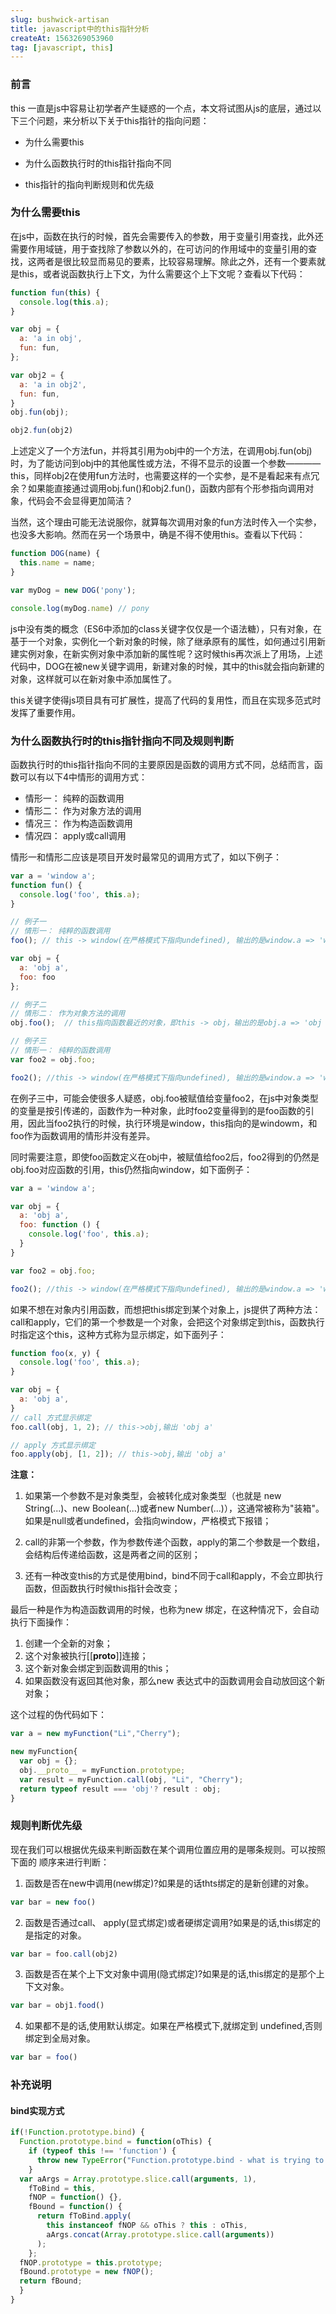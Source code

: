 ```yaml
---
slug: bushwick-artisan
title: javascript中的this指针分析
createAt: 1563269053960
tag: [javascript, this]
---
```


### 前言

this 一直是js中容易让初学者产生疑惑的一个点，本文将试图从js的底层，通过以下三个问题，来分析以下关于this指针的指向问题：

- 为什么需要this

- 为什么函数执行时的this指针指向不同

- this指针的指向判断规则和优先级

### 为什么需要this

在js中，函数在执行的时候，首先会需要传入的参数，用于变量引用查找，此外还需要作用域链，用于查找除了参数以外的，在可访问的作用域中的变量引用的查找，这两者是很比较显而易见的要素，比较容易理解。除此之外，还有一个要素就是this，或者说函数执行上下文，为什么需要这个上下文呢？查看以下代码：


```js
function fun(this) {
  console.log(this.a);
}

var obj = {
  a: 'a in obj',
  fun: fun,
};

var obj2 = {
  a: 'a in obj2',
  fun: fun,
}
obj.fun(obj);

obj2.fun(obj2)
```

上述定义了一个方法fun，并将其引用为obj中的一个方法，在调用obj.fun(obj)时，为了能访问到obj中的其他属性或方法，不得不显示的设置一个参数————this，同样obj2在使用fun方法时，也需要这样的一个实参，是不是看起来有点冗余？如果能直接通过调用obj.fun()和obj2.fun()，函数内部有个形参指向调用对象，代码会不会显得更加简洁？

当然，这个理由可能无法说服你，就算每次调用对象的fun方法时传入一个实参，也没多大影响。然而在另一个场景中，确是不得不使用this。查看以下代码：

```js
function DOG(name) {
  this.name = name;
}

var myDog = new DOG('pony');

console.log(myDog.name) // pony
```

js中没有类的概念（ES6中添加的class关键字仅仅是一个语法糖），只有对象，在基于一个对象，实例化一个新对象的时候，除了继承原有的属性，如何通过引用新建实例对象，在新实例对象中添加新的属性呢？这时候this再次派上了用场，上述代码中，DOG在被new关键字调用，新建对象的时候，其中的this就会指向新建的对象，这样就可以在新对象中添加属性了。

this关键字使得js项目具有可扩展性，提高了代码的复用性，而且在实现多范式时发挥了重要作用。

### 为什么函数执行时的this指针指向不同及规则判断

函数执行时的this指针指向不同的主要原因是函数的调用方式不同，总结而言，函数可以有以下4中情形的调用方式：

- 情形一： 纯粹的函数调用
- 情形二： 作为对象方法的调用
- 情况三： 作为构造函数调用
- 情况四： apply或call调用
 
情形一和情形二应该是项目开发时最常见的调用方式了，如以下例子：

```js
var a = 'window a';
function fun() {
  console.log('foo', this.a);
}

// 例子一
// 情形一： 纯粹的函数调用
foo(); // this -> window(在严格模式下指向undefined), 输出的是window.a => 'window a'

var obj = {
  a: 'obj a',
  foo: foo 
};

// 例子二
// 情形二： 作为对象方法的调用
obj.foo();  // this指向函数最近的对象，即this -> obj，输出的是obj.a => 'obj a'

// 例子三
// 情形一： 纯粹的函数调用
var foo2 = obj.foo;

foo2(); //this -> window(在严格模式下指向undefined), 输出的是window.a => 'window a'
```

在例子三中，可能会使很多人疑惑，obj.foo被赋值给变量foo2，在js中对象类型的变量是按引传递的，函数作为一种对象，此时foo2变量得到的是foo函数的引用，因此当foo2执行的时候，执行环境是window，this指向的是windowm，和foo作为函数调用的情形并没有差异。

同时需要注意，即使foo函数定义在obj中，被赋值给foo2后，foo2得到的仍然是obj.foo对应函数的引用，this仍然指向window，如下面例子：

```js
var a = 'window a';

var obj = {
  a: 'obj a',
  foo: function () {
    console.log('foo', this.a);
  } 
}

var foo2 = obj.foo;

foo2(); //this -> window(在严格模式下指向undefined), 输出的是window.a => 'window a'
```

如果不想在对象内引用函数，而想把this绑定到某个对象上，js提供了两种方法：call和apply，它们的第一个参数是一个对象，会把这个对象绑定到this，函数执行时指定这个this，这种方式称为显示绑定，如下面列子：

```js
function foo(x, y) {
  console.log('foo', this.a);
}

var obj = {
  a: 'obj a',
}
// call 方式显示绑定
foo.call(obj, 1, 2); // this->obj,输出 'obj a'

// apply 方式显示绑定
foo.apply(obj, [1, 2]); // this->obj,输出 'obj a'
```
**注意：** <br/>

1. 如果第一个参数不是对象类型，会被转化成对象类型（也就是 new String(...)、new Boolean(...)或者new Number(...)），这通常被称为"装箱"。如果是null或者undefined，会指向window，严格模式下报错；

2. call的非第一个参数，作为参数传递个函数，apply的第二个参数是一个数组，会结构后传递给函数，这是两者之间的区别；

3. 还有一种改变this的方式是使用bind，bind不同于call和apply，不会立即执行函数，但函数执行时候this指针会改变；


最后一种是作为构造函数调用的时候，也称为new 绑定，在这种情况下，会自动执行下面操作：

1. 创建一个全新的对象；
2. 这个对象被执行[[__proto__]]连接；
3. 这个新对象会绑定到函数调用的this；
4. 如果函数没有返回其他对象，那么new 表达式中的函数调用会自动放回这个新对象；

这个过程的伪代码如下：

```js
var a = new myFunction("Li","Cherry");

new myFunction{
  var obj = {};
  obj.__proto__ = myFunction.prototype;
  var result = myFunction.call(obj, "Li", "Cherry");
  return typeof result === 'obj'? result : obj;
}

```

### 规则判断优先级

现在我们可以根据优先级来判断函数在某个调用位置应用的是哪条规则。可以按照下面的
顺序来进行判断：

1. 函数是否在new中调用(new绑定)?如果是的话thts绑定的是新创建的对象。
```js
var bar = new foo()
```
2. 函数是否通过call、 apply(显式绑定)或者硬绑定调用?如果是的话,this绑定的是指定的对象。
```js
var bar = foo.call(obj2)
```
3. 函数是否在某个上下文对象中调用(隐式绑定)?如果是的话,this绑定的是那个上下文对象。
```js
var bar = obj1.food()
```
4. 如果都不是的话,使用默认绑定。如果在严格模式下,就绑定到 undefined,否则绑定到全局对象。
```js
var bar = foo()
```

### 补充说明

#### bind实现方式
```js
if(!Function.prototype.bind) {
  Function.prototype.bind = function(oThis) {
    if (typeof this !== 'function') {
      throw new TypeError("Function.prototype.bind - what is trying to be bound is not callable");
    }
  var aArgs = Array.prototype.slice.call(arguments, 1),
    fToBind = this,
    fNOP = function() {},
    fBound = function() {
      return fToBind.apply(
        this instanceof fNOP && oThis ? this : oThis,
        aArgs.concat(Array.prototype.slice.call(arguments))
      );
    };
  fNOP.prototype = this.prototype;
  fBound.prototype = new fNOP();
  return fBound;
  }
}
```